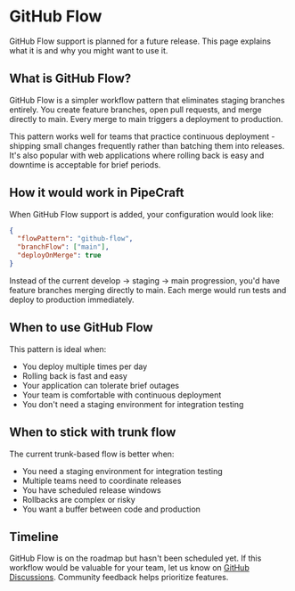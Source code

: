 # GitHub Flow

GitHub Flow support is planned for a future release. This page explains what it is and why you might want to use it.

## What is GitHub Flow?

GitHub Flow is a simpler workflow pattern that eliminates staging branches entirely. You create feature branches, open pull requests, and merge directly to main. Every merge to main triggers a deployment to production.

This pattern works well for teams that practice continuous deployment - shipping small changes frequently rather than batching them into releases. It's also popular with web applications where rolling back is easy and downtime is acceptable for brief periods.

## How it would work in PipeCraft

When GitHub Flow support is added, your configuration would look like:

```json
{
  "flowPattern": "github-flow",
  "branchFlow": ["main"],
  "deployOnMerge": true
}
```

Instead of the current develop → staging → main progression, you'd have feature branches merging directly to main. Each merge would run tests and deploy to production immediately.

## When to use GitHub Flow

This pattern is ideal when:

- You deploy multiple times per day
- Rolling back is fast and easy
- Your application can tolerate brief outages
- Your team is comfortable with continuous deployment
- You don't need a staging environment for integration testing

## When to stick with trunk flow

The current trunk-based flow is better when:

- You need a staging environment for integration testing
- Multiple teams need to coordinate releases
- You have scheduled release windows
- Rollbacks are complex or risky
- You want a buffer between code and production

## Timeline

GitHub Flow is on the roadmap but hasn't been scheduled yet. If this workflow would be valuable for your team, let us know on [GitHub Discussions](https://github.com/jamesvillarrubia/pipecraft/discussions). Community feedback helps prioritize features.
